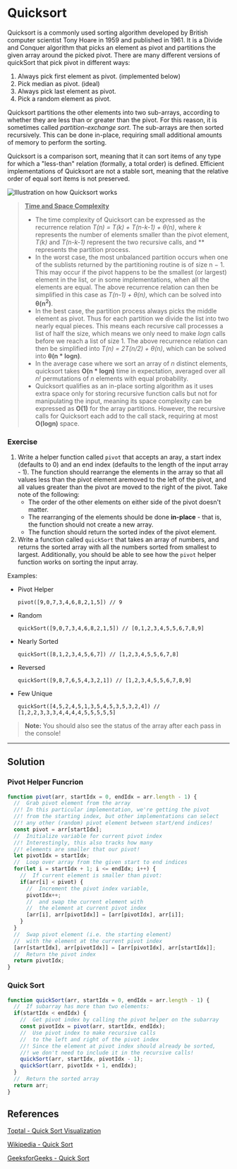 # Quicksort

Quicksort is a commonly used sorting algorithm developed by British computer scientist Tony Hoare in 1959 and published in 1961. It is a Divide and Conquer algorithm that picks an element as pivot and partitions the given array around the picked pivot. There are many different versions of quickSort that pick pivot in different ways:

1. Always pick first element as pivot. (implemented below)
2. Pick median as pivot. (ideal)
3. Always pick last element as pivot.
4. Pick a random element as pivot.

Quicksort partitions the other elements into two sub-arrays, according to whether they are less than or greater than the pivot. For this reason, it is sometimes called *partition-exchange sort*. The sub-arrays are then sorted recursively. This can be done in-place, requiring small additional amounts of memory to perform the sorting.

Quicksort is a comparison sort, meaning that it can sort items of any type for which a "less-than" relation (formally, a total order) is defined. Efficient implementations of Quicksort are not a stable sort, meaning that the relative order of equal sort items is not preserved.

![Illustration on how Quicksort works](https://www.geeksforgeeks.org/wp-content/uploads/gq/2014/01/QuickSort2.png)

> **<ins>Time and Space Complexity</ins>**
> * The time complexity of Quicksort can be expressed as the recurrence relation *T(n) = T(k) + T(n-k-1) + θ(n)*, where *k* represents the number of elements smaller than the pivot element, *T(k)* and *T(n-k-1)* represent the two recursive calls, and ** represents the partition process.
> * In the worst case, the most unbalanced partition occurs when one of the sublists returned by the partitioning routine is of size n − 1. This may occur if the pivot happens to be the smallest (or largest) element in the list, or in some implementations, when all the elements are equal. The above recurrence relation can then be simplified in this case as *T(n-1) + θ(n)*, which can be solved into **θ(n<sup>2</sup>)**.
> * In the best case, the partition process always picks the middle element as pivot. Thus for each partition we divide the list into two nearly equal pieces. This means each recursive call processes a list of half the size, which means we only need to make *logn* calls before we reach a list of size 1. The above recurrence relation can then be simplified into *T(n) = 2T(n/2) + θ(n)*, which can be solved into **θ(n * logn)**.
> * In the average case where we sort an array of *n* distinct elements, quicksort takes **O(n * logn)** time in expectation, averaged over all *n!* permutations of *n* elements with equal probability.
> * Quicksort qualifies as an in-place sorting algorithm as it uses extra space only for storing recursive function calls but not for manipulating the input, meaning its space complexity can be expressed as **O(1)** for the array partitions. However, the recursive calls for Quicksort each add to the call stack, requiring at most **O(logn)** space.

### Exercise
1. Write a helper function called `pivot` that accepts an aray, a start index (defaults to 0) and an end index (defaults to the length of the input array - 1). The function should rearrange the elements in the array so that all values less than the pivot element aremoved to the left of the pivot, and all values greater than the pivot are moved to the right of the pivot. Take note of the following:
    * The order of the other elements on either side of the pivot doesn't matter.
    * The rearranging of the elements should be done **in-place** - that is, the function should not create a new array.
    * The function should return the sorted index of the pivot element.
2. Write a function called `quickSort` that takes an array of numbers, and returns the sorted array with all the numbers sorted from smallest to largest. Additionally, you should be able to see how the `pivot` helper function works on sorting the input array.

Examples:
* Pivot Helper

  `pivot([9,0,7,3,4,6,8,2,1,5]) // 9`

* Random

  `quickSort([9,0,7,3,4,6,8,2,1,5]) // [0,1,2,3,4,5,5,6,7,8,9]`

* Nearly Sorted

  `quickSort([8,1,2,3,4,5,6,7]) // [1,2,3,4,5,5,6,7,8]`

* Reversed

  `quickSort([9,8,7,6,5,4,3,2,1]) // [1,2,3,4,5,5,6,7,8,9]`

* Few Unique

  `quickSort([4,5,2,4,5,1,3,5,4,5,3,5,3,2,4]) // [1,2,2,3,3,3,4,4,4,4,5,5,5,5,5]`
> **Note:** You should also see the status of the array after each pass in the console!

---

## Solution

### Pivot Helper Funcrion
```js
function pivot(arr, startIdx = 0, endIdx = arr.length - 1) {
  //  Grab pivot element from the array
  //! In this particular implementation, we're getting the pivot
  //! from the starting index, but other implementations can select
  //! any other (random) pivot element between start/end indices!
  const pivot = arr[startIdx];
  //  Initialize variable for current pivot index
  //! Interestingly, this also tracks how many
  //! elements are smaller that our pivot!
  let pivotIdx = startIdx;
  //  Loop over array from the given start to end indices
  for(let i = startIdx + 1; i <= endIdx; i++) {
    //  If current element is smaller than pivot:
    if(arr[i] < pivot) {
      //  Increment the pivot index variable,
      pivotIdx++;
      //  and swap the current element with
      //  the element at current pivot index
      [arr[i], arr[pivotIdx]] = [arr[pivotIdx], arr[i]];
    }
  }
  //  Swap pivot element (i.e. the starting element)
  //  with the element at the current pivot index
  [arr[startIdx], arr[pivotIdx]] = [arr[pivotIdx], arr[startIdx]];
  //  Return the pivot index
  return pivotIdx;
}
```

### Quick Sort
```js
function quickSort(arr, startIdx = 0, endIdx = arr.length - 1) {
  //  If subarray has more than two elements:
  if(startIdx < endIdx) {
    //  Get pivot index by calling the pivot helper on the subarray
    const pivotIdx = pivot(arr, startIdx, endIdx);
    //  Use pivot index to make recursive calls
    //  to the left and right of the pivot index
    //! Since the element at pivot index should already be sorted,
    //! we don't need to include it in the recursive calls!
    quickSort(arr, startIdx, pivotIdx - 1);
    quickSort(arr, pivotIdx + 1, endIdx);
  }
  //  Return the sorted array
  return arr;
}
```

## References
[Toptal - Quick Sort Visualization](https://www.toptal.com/developers/sorting-algorithms/quick-sort)

[Wikipedia - Quick Sort](https://en.wikipedia.org/wiki/quick_sort)

[GeeksforGeeks - Quick Sort](https://www.geeksforgeeks.org/quick-sort/)